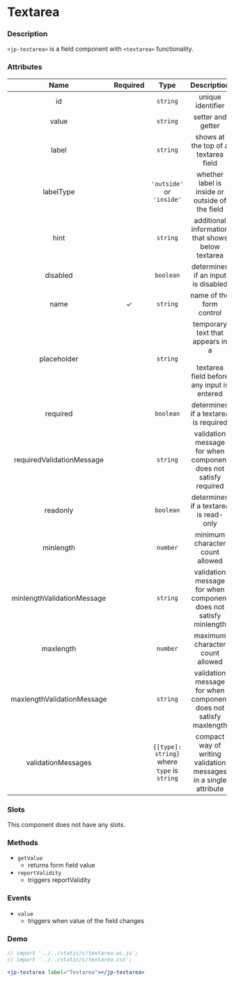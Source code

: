 <!-- import '../../static/c/textarea.wc.js';
import '../../static/c/textarea.css'; -->

# Textarea

### Description

`<jp-textarea>` is a field component with `<textarea>` functionality.

### Attributes

|          **Name**          | **Required** |                  **Type**                   |                                    **Description**                                    |
| :------------------------: | :----------: | :-----------------------------------------: | :-----------------------------------------------------------------------------------: |
|             id             |              |                  `string`                   |                                   unique identifier                                   |
|           value            |              |                  `string`                   |                                   setter and getter                                   |
|           label            |              |                  `string`                   |                         shows at the top of a textarea field                          |
|         labelType          |              |          `'outside'` or `'inside'`          |                    whether label is inside or outside of the field                    |
|            hint            |              |                  `string`                   |                   additional information that shows below textarea                    |
|          disabled          |              |                  `boolean`                  |                          determines if an input is disabled                           |
|            name            |      ✓       |                  `string`                   |                               name of the form control                                |
|        placeholder         |              |                  `string`                   | temporary text that appears in a <br></br> textarea field before any input is entered |
|          required          |              |                  `boolean`                  |                         determines if a textarea is required                          |
| requiredValidationMessage  |              |                  `string`                   |            validation message for when component does not satisfy required            |
|          readonly          |              |                  `boolean`                  |                         determines if a textarea is read-only                         |
|         minlength          |              |                  `number`                   |                            minimum character count allowed                            |
| minlengthValidationMessage |              |                  `string`                   |           validation message for when component does not satisfy minlength            |
|         maxlength          |              |                  `number`                   |                            maximum character count allowed                            |
| maxlengthValidationMessage |              |                  `string`                   |           validation message for when component does not satisfy maxlength            |
|     validationMessages     |              | `{[type]: string}` where `type` is `string` |           compact way of writing validation messages in a single attribute            |

### Slots

This component does not have any slots.

### Methods

- `getValue`
  - returns form field value
- `reportValidity`
  - triggers reportValidity

### Events

- `value`
  - triggers when value of the field changes

### Demo

```jsx live
// import '../../static/c/textarea.wc.js';
// import '../../static/c/textarea.css';

<jp-textarea label="Textarea"></jp-textarea>
```
